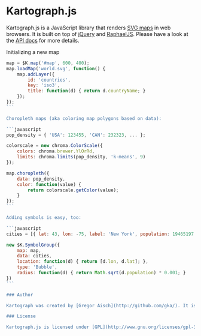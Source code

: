 # Kartograph.js

Kartograph.js is a JavaScript library that renders [SVG maps](https://github.com/kartograph/kartograph.py/) in web browsers. It is built on top of [jQuery](http://jquery.com) and [RaphaelJS](http://raphaeljs.com). Please have a look at the [API docs](https://github.com/kartograph/kartograph.js/wiki/API) for more details. 

Initializing a new map

````javascript
map = $K.map('#map', 600, 400);
map.loadMap('world.svg', function() {
	map.addLayer({
		id: 'countries',
		key: 'iso3',
		title: function(d) { return d.countryName; }
	});
});
```

Choropleth maps (aka coloring map polygons based on data):

```javascript
pop_density = { 'USA': 123455, 'CAN': 232323, ... };

colorscale = new chroma.ColorScale({
	colors: chroma.brewer.YlOrRd,
	limits: chroma.limits(pop_density, 'k-means', 9)
});

map.choropleth({
	data: pop_density,
	color: function(value) {
		return colorscale.getColor(value);
	}
});
```

Adding symbols is easy, too:

```javascript
cities = [{ lat: 43, lon: -75, label: 'New York', population: 19465197 }];

new $K.SymbolGroup({
	map: map,
	data: cities,
	location: function(d) { return [d.lon, d.lat]; },
	type: 'Bubble',
	radius: function(d) { return Math.sqrt(d.population) * 0.001; }
})
```

### Author

Kartograph was created by [Gregor Aisch](http://github.com/gka/). It is supported by [Piwik Web Analytics](http://piwik.org) and the [Open Knowledge Foundation](http://okfn.org). 

### License

Kartograph.js is licensed under [GPL](http://www.gnu.org/licenses/gpl-3.0.txt)





